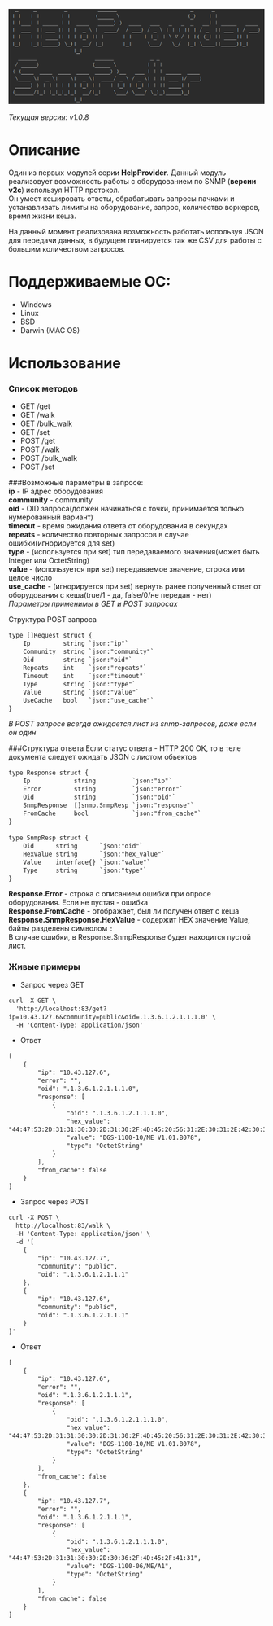 ![logo](docs/img/snmp_pooler.png)

_Текущая версия: v1.0.8_

# Описание
Один из первых модулей серии **HelpProvider**.
Данный модуль реализовует возможность работы с оборудованием по SNMP (**версии v2c**) используя HTTP протокол.   
Он умеет кешировать ответы, обрабатывать запросы пачками и устанавливать лимиты на оборудование, запрос, количество воркеров, время жизни кеша.
  
На данный момент реализована возможность работать используя JSON для передачи данных, в будущем планируется так же CSV для работы с большим количеством запросов.

# Поддерживаемые ОС:  
* Windows
* Linux
* BSD
* Darwin (MAC OS)

# Использование  

### Список методов   
* GET /get
* GET /walk
* GET /bulk_walk
* GET /set
* POST /get
* POST /walk
* POST /bulk_walk
* POST /set
  

###Возможные параметры в запросе:  
   **ip** - IP адрес оборудования   
   **community** - community  
   **oid** - OID запроса(должен начинаться с точки, принимается только нумерованный вариант)  
   **timeout** - время ожидания ответа от оборудования в секундах   
   **repeats** - количество повторных запросов в случае ошибки(игнорируется для set)     
   **type** - (используется при set) тип передаваемого значения(может быть Integer или OctetString)    
   **value** - (используется при set) передаваемое значение, строка или целое число    
   **use_cache** - (игнорируется при set) вернуть ранее полученный ответ от оборудования с кеша(true/1 - да, false/0/не передан - нет)  
_Параметры применимы в GET и POST запросах_    

Структура POST запроса  
``` 
type []Request struct {
	Ip         string `json:"ip"`
	Community  string `json:"community"`
	Oid        string `json:"oid"`
	Repeats    int    `json:"repeats"`
	Timeout    int    `json:"timeout"`
	Type       string `json:"type"`
	Value      string `json:"value"`
	UseCache   bool   `json:"use_cache"`
}
```   
_В POST запросе всегда ожидается лист из snmp-запросов, даже если он один_  


###Структура ответа 
Если статус ответа - HTTP 200 OK, то в теле документа следует ожидать JSON с листом обьектов    
``` 
type Response struct {
	Ip            string          `json:"ip"`
	Error         string          `json:"error"`
	Oid           string          `json:"oid"`
	SnmpResponse  []snmp.SnmpResp `json:"response"`
	FromCache     bool            `json:"from_cache"`
}

type SnmpResp struct {
	Oid      string      `json:"oid"`
	HexValue string      `json:"hex_value"`
	Value    interface{} `json:"value"`
	Type     string      `json:"type"`
}

```   
**Response.Error** - строка с описанием ошибки при опросе оборудования. Если не пустая - ошибка  
**Response.FromCache** - отображает, был ли получен ответ с кеша  
**Response.SnmpResponse.HexValue** - содержит HEX значение Value, байты разделены символом `:`  
В случае ошибки, в Response.SnmpResponse будет находится пустой лист.  


### Живые примеры 
* Запрос через GET
```
curl -X GET \
  'http://localhost:83/get?ip=10.43.127.6&community=public&oid=.1.3.6.1.2.1.1.1.0' \
  -H 'Content-Type: application/json' 
```
* Ответ 
``` 
[
    {
        "ip": "10.43.127.6",
        "error": "",
        "oid": ".1.3.6.1.2.1.1.1.0",
        "response": [
            {
                "oid": ".1.3.6.1.2.1.1.1.0",
                "hex_value": "44:47:53:2D:31:31:30:30:2D:31:30:2F:4D:45:20:56:31:2E:30:31:2E:42:30:37:38",
                "value": "DGS-1100-10/ME V1.01.B078",
                "type": "OctetString"
            }
        ],
        "from_cache": false
    }
]
```

* Запрос через POST  
```
curl -X POST \
  http://localhost:83/walk \
  -H 'Content-Type: application/json' \
  -d '[
    {
        "ip": "10.43.127.7",
        "community": "public",
        "oid": ".1.3.6.1.2.1.1.1"
    },
    {
        "ip": "10.43.127.6",
        "community": "public",
        "oid": ".1.3.6.1.2.1.1.1"
    }
]'
```
* Ответ   
``` 
[
    {
        "ip": "10.43.127.6",
        "error": "",
        "oid": ".1.3.6.1.2.1.1.1",
        "response": [
            {
                "oid": ".1.3.6.1.2.1.1.1.0",
                "hex_value": "44:47:53:2D:31:31:30:30:2D:31:30:2F:4D:45:20:56:31:2E:30:31:2E:42:30:37:38",
                "value": "DGS-1100-10/ME V1.01.B078",
                "type": "OctetString"
            }
        ],
        "from_cache": false
    },
    {
        "ip": "10.43.127.7",
        "error": "",
        "oid": ".1.3.6.1.2.1.1.1",
        "response": [
            {
                "oid": ".1.3.6.1.2.1.1.1.0",
                "hex_value": "44:47:53:2D:31:31:30:30:2D:30:36:2F:4D:45:2F:41:31",
                "value": "DGS-1100-06/ME/A1",
                "type": "OctetString"
            }
        ],
        "from_cache": false
    }
]
```  


